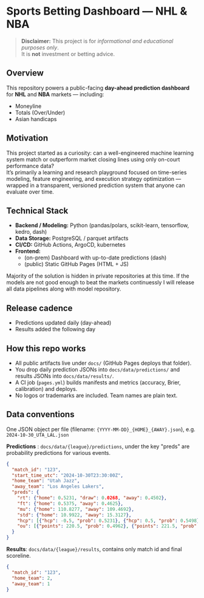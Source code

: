 # Sports Betting Dashboard — NHL & NBA

> **Disclaimer:** This project is for *informational and educational purposes only*.  
> It is **not** investment or betting advice.

## Overview

This repository powers a public-facing **day-ahead prediction dashboard** for **NHL** and **NBA** markets — including:
- Moneyline
- Totals (Over/Under)
- Asian handicaps

## Motivation

This project started as a curiosity: can a well-engineered machine learning system match or outperform market closing lines using only on-court performance data?  
It’s primarily a learning and research playground focused on time-series modeling, feature engineering, and execution strategy optimization — wrapped in a transparent, versioned prediction system that anyone can evaluate over time.

## Technical Stack

- **Backend / Modeling:** Python (pandas/polars, scikit-learn, tensorflow, kedro, dash)
- **Data Storage:** PostgreSQL / parquet artifacts
- **CI/CD:** GitHub Actions, ArgoCD, kubernetes
- **Frontend:** 
  - (on-prem) Dashboard with up-to-date predictions (dash)
  - (public) Static GitHub Pages (HTML + JS)

Majority of the solution is hidden in private repositories at this time. If the models are not good enough to beat the markets continuessly I will release all data pipelines along with model repository.

## Release cadence

- Predictions updated daily (day-ahead)
- Results added the following day


## How this repo works

- All public artifacts live under `docs/` (GitHub Pages deploys that folder).
- You drop daily prediction JSONs into `docs/data/predictions/` and results JSONs into `docs/data/results/`.
- A CI job (`pages.yml`) builds manifests and metrics (accuracy, Brier, calibration) and deploys.
- No logos or trademarks are included. Team names are plain text.

## Data conventions

One JSON object per file (filename: `{YYYY-MM-DD}_{HOME}_{AWAY}.json`), e.g. `2024-10-30_UTA_LAL.json`

**Predictions** : `docs/data/{league}/predictions`, under the key "preds" are probability predictions for various events.
```json
{
  "match_id": "123",
  "start_time_utc": "2024-10-30T23:30:00Z",
  "home_team": "Utah Jazz",
  "away_team": "Los Angeles Lakers",
  "preds": {
    "rt": {"home": 0.5231, "draw": 0.0268, "away": 0.4502},
    "ft": {"home": 0.5375, "away": 0.4625},
    "mu": {"home": 110.8277, "away": 109.4692},
    "std": {"home": 10.9922, "away": 15.3127},
    "hcp": [{"hcp": -0.5, "prob": 0.5231}, {"hcp": 0.5, "prob": 0.5498}],
    "ou": [{"points": 220.5, "prob": 0.4962}, {"points": 221.5, "prob": 0.4774}]
  }
}
```

**Results**: `docs/data/{league}/results`, contains only match id and final scoreline.
```json
{
  "match_id": "123",
  "home_team": 2, 
  "away_team": 1
}
```
